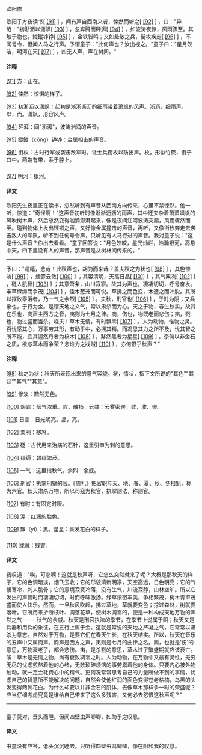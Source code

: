 
欧阳修

欧阳子方夜读书[
[\[91\]](#note_91)
] ，闻有声自西南来者，悚然而听之[
[\[92\]](#note_92)
] ，曰："异哉！"初淅沥以潇飒[
[\[93\]](#note_93)
] ，忽奔腾而砰湃[
[\[94\]](#note_94)
] ，如波涛夜惊，风雨骤至。其触于物也，鏦鏦铮铮[
[\[95\]](#note_95)
] ，金铁皆鸣；又如赴敌之兵，衔枚疾走[
[\[96\]](#note_96)
]
，不闻号令，但闻人马之行声。予谓童子："此何声也？汝出视之。"童子曰："星月皎洁，明河在天[
[\[97\]](#note_97)
] ，四无人声，声在树间。"

#### 注释 

[\[91\]](#noteBack_91)
方：正在。

[\[92\]](#noteBack_92)
悚然：惊惧的样子。

[\[93\]](#noteBack_93)
初淅沥以潇飒：起初是淅淅沥沥的细雨带着萧飒的风声。淅沥，细雨声。以，而。潇飒，形容风声。

[\[94\]](#noteBack_94)
砰湃：同"澎湃"，波涛汹涌的声音。

[\[95\]](#noteBack_95)
鏦鏦（cōng）铮铮：金属相击的声音。

[\[96\]](#noteBack_96)
衔枚：古时行军或袭击敌军时，让士兵衔枚以防出声。枚，形似竹筷，衔于口中，两端有带，系于脖上。

[\[97\]](#noteBack_97)
明河：银河。![ft](media/Image00002.jpg)

#### 译文 

欧阳先生夜里正在读书，忽然听到有声音从西南方向传来，心里不禁悚然。他一听，惊道："奇怪啊！"这声音初听时像淅淅沥沥的雨声，其中还夹杂着萧萧飒飒的风吹树木声，然后忽然变得汹涌澎湃起来，像是夜间江河波涛突起，风雨骤然而至。碰到物体上发出铿锵之声，又好像金属撞击的声音，再听，又像衔枚奔走去袭击敌人的军队，听不到任何号令声，只听见有人马行进的声音。我对童子说："这是什么声音？你出去看看。"童子回答说："月色皎皎，星光灿烂，浩瀚银河，高悬中天，四下里没有人的声音，那声音是从树林间传来的。"

------------------------------------------------------------------------

予曰："噫嘻，悲哉！此秋声也，胡为而来哉？盖夫秋之为状也[
[\[98\]](#note_98)
] ，其色惨淡[
[\[99\]](#note_99)
] ，烟霏云敛[
[\[100\]](#note_100)
] ；其容清明，天高日晶[
[\[101\]](#note_101)
] ；其气栗冽[
[\[102\]](#note_102)
] ，砭人肌骨[
[\[103\]](#note_103)
]
；其意萧条，山川寂寥。故其为声也，凄凄切切，呼号奋发。丰草绿缛而争茂[
[\[104\]](#note_104)
]
，佳木葱茏而可悦。草拂之而色变，木遭之而叶脱。其所以摧败零落者，乃一气之余烈[
[\[105\]](#note_105)
] 。夫秋，刑官也[
[\[106\]](#note_106)
]
，于时为阴；又兵象也，于行为金。是谓天地之义气，常以肃杀而为心。天之于物，春生秋实，故其在乐也，商声主西方之音，夷则为七月之律。商，伤也，物既老而悲伤；夷，戮也，物过盛而当杀。嗟夫！草木无情，有时飘零[
[\[107\]](#note_107)
]
。人为动物，惟物之灵。百忧感其心，万事劳其形，有动乎中，必摇其精。而况思其力之所不及，忧其智之所不能，宜其渥然丹者为槁木[
[\[108\]](#note_108)
] ，黟然黑者为星星[
[\[109\]](#note_109)
] 。奈何以非金石之质，欲与草木而争荣？念谁为之戕贼[
[\[110\]](#note_110)
] ，亦何恨乎秋声？"

#### 注释 

[\[98\]](#noteBack_98)
秋之为状：秋天所表现出来的意气容貌。状，情状，指下文所说的"其色""其容""其气""其意"。

[\[99\]](#noteBack_99)
惨淡：黯然无色。

[\[100\]](#noteBack_100)
烟霏：烟气浓重。霏，散扬。云敛：云雾密聚。敛，收、聚。

[\[101\]](#noteBack_101)
日晶：日光明亮。晶，亮。

[\[102\]](#noteBack_102)
栗冽：寒冷。

[\[103\]](#noteBack_103)
砭：古代用来治病的石针，这里引申为刺的意思。

[\[104\]](#noteBack_104)
绿缛：碧绿繁茂。

[\[105\]](#noteBack_105)
一气：这里指秋气。余烈：余威。

[\[106\]](#noteBack_106)
刑官：执掌刑狱的官。《周礼》把官职与天、地、春、夏、秋、冬相配，称为六官。秋天肃杀万物，所以司寇为秋官，执掌刑法，称刑官。

[\[107\]](#noteBack_107)
有时：有固定时限。

[\[108\]](#noteBack_108)
渥：红润的脸色。

[\[109\]](#noteBack_109)
黟（yī）：黑。星星：鬓发花白的样子。

[\[110\]](#noteBack_110)
戕贼：残害。![ft](media/Image00002.jpg)

#### 译文 

我叹道："唉，可悲啊！这就是秋声呀，它怎么突然就来了呢？大概是那秋天的样子，它的色调暗淡，烟飞云收；它的形貌清新明净，天空高远，日色明亮；它的气候寒冷，刺人肌骨；它的意境寂寞冷落，没有生气，川流寂静，山林空旷。所以它发出的声音时而凄凄切切，时而呼啸激扬。绿草浓密丰美，争相繁茂，树木青翠茂盛而使人快乐。然而，一旦秋风吹起，拂过草地，草就要变色；掠过森林，树就要落叶。它所用来折断枝叶、凋落花草，使树木凋零的，便是一种构成天地万物的浑然之气------秋气的余威。秋天是刑官执法的季节，在季节上说属于阴；秋天又是兵器和用兵的象征，在五行上属于金。这就是常说的天地之严凝之气，它常常以肃杀为意志。自然对于万物，是要它们在春天生长，在秋天结实。所以，秋天在音乐的五声中又属商声。商声是西方之声，夷则是七月的曲律之名。商，也就是'伤'的意思，万物衰老了，都会悲伤。夷，是杀戮的意思，草木过了繁盛期就应该衰亡。唉！草木是无情之物，尚有衰败凋零之时。人为动物，在万物中又最有灵性，无穷无尽的忧虑煎熬着他的心绪，无数琐碎烦恼的事劳累着他的身体。只要内心被外物触动，就一定会耗费心中的精气。更何况常常思考自己的力量所做不到的事情，忧虑自己的智慧所不能解决的问题，自然会使他红润的面色变得苍老枯槁，乌黑的头发变得两鬓花白。为什么却要以并非金石的肌体，去像草木那样争一时的荣盛呢？应当仔细考虑究竟是谁给自己带来了这么多残害，又何必去怨恨这秋声呢？"

------------------------------------------------------------------------

童子莫对，垂头而睡。但闻四壁虫声唧唧，如助予之叹息。![ft](media/Image00002.jpg)

#### 译文 

书童没有应答，低头沉沉睡去。只听得四壁虫鸣唧唧，像在附和我的叹息。

